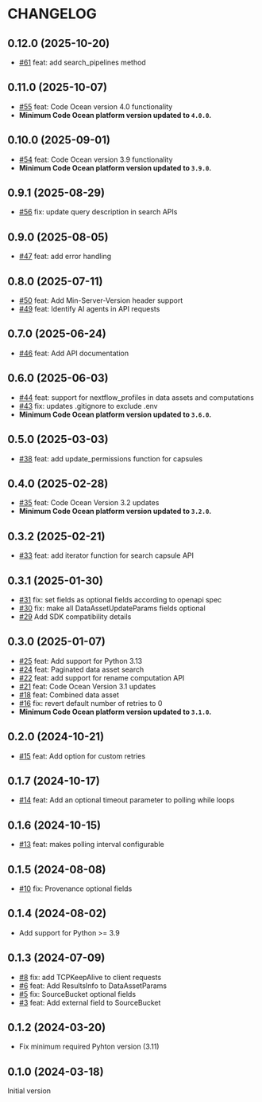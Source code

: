 CHANGELOG
=========

## 0.12.0 (2025-10-20)
- [#61](https://github.com/codeocean/codeocean-sdk-python/pull/61) feat: add search_pipelines method

## 0.11.0 (2025-10-07)
- [#55](https://github.com/codeocean/codeocean-sdk-python/pull/55) feat: Code Ocean version 4.0 functionality
- **Minimum Code Ocean platform version updated to `4.0.0`.** 

## 0.10.0 (2025-09-01)
- [#54](https://github.com/codeocean/codeocean-sdk-python/pull/54) feat: Code Ocean version 3.9 functionality
- **Minimum Code Ocean platform version updated to `3.9.0`.** 

## 0.9.1 (2025-08-29)
- [#56](https://github.com/codeocean/codeocean-sdk-python/pull/56) fix: update query description in search APIs

## 0.9.0 (2025-08-05)
- [#47](https://github.com/codeocean/codeocean-sdk-python/pull/47) feat: add error handling

## 0.8.0 (2025-07-11)
- [#50](https://github.com/codeocean/codeocean-sdk-python/pull/50) feat: Add Min-Server-Version header support
- [#49](https://github.com/codeocean/codeocean-sdk-python/pull/49) feat: Identify AI agents in API requests

## 0.7.0 (2025-06-24)
- [#46](https://github.com/codeocean/codeocean-sdk-python/pull/46) feat: Add API documentation

## 0.6.0 (2025-06-03)
- [#44](https://github.com/codeocean/codeocean-sdk-python/pull/44) feat: support for nextflow_profiles in data assets and computations
- [#43](https://github.com/codeocean/codeocean-sdk-python/pull/43) fix: updates .gitignore to exclude .env
- **Minimum Code Ocean platform version updated to `3.6.0`.** 

## 0.5.0 (2025-03-03)
- [#38](https://github.com/codeocean/codeocean-sdk-python/pull/38) feat: add update_permissions function for capsules 

## 0.4.0 (2025-02-28)
- [#35](https://github.com/codeocean/codeocean-sdk-python/pull/35) feat: Code Ocean Version 3.2 updates 
- **Minimum Code Ocean platform version updated to `3.2.0`.**  

## 0.3.2 (2025-02-21)
- [#33](https://github.com/codeocean/codeocean-sdk-python/pull/33) feat: add iterator function for search capsule API

## 0.3.1 (2025-01-30)
- [#31](https://github.com/codeocean/codeocean-sdk-python/pull/31) fix: set fields as optional fields according to openapi spec
- [#30](https://github.com/codeocean/codeocean-sdk-python/pull/30) fix: make all DataAssetUpdateParams fields optional
- [#29](https://github.com/codeocean/codeocean-sdk-python/pull/29) Add SDK compatibility details

## 0.3.0 (2025-01-07)

- [#25](https://github.com/codeocean/codeocean-sdk-python/pull/25) feat: Add support for Python 3.13
- [#24](https://github.com/codeocean/codeocean-sdk-python/pull/24) feat: Paginated data asset search
- [#22](https://github.com/codeocean/codeocean-sdk-python/pull/22) feat: add support for rename computation API
- [#21](https://github.com/codeocean/codeocean-sdk-python/pull/21) feat: Code Ocean Version 3.1 updates
- [#18](https://github.com/codeocean/codeocean-sdk-python/pull/18) feat: Combined data asset
- [#16](https://github.com/codeocean/codeocean-sdk-python/pull/16) fix: revert default number of retries to 0
- **Minimum Code Ocean platform version updated to `3.1.0`.**  

## 0.2.0 (2024-10-21)

- [#15](https://github.com/codeocean/codeocean-sdk-python/pull/15) feat: Add option for custom retries

## 0.1.7 (2024-10-17)

- [#14](https://github.com/codeocean/codeocean-sdk-python/pull/14) feat: Add an optional timeout parameter to polling while loops

## 0.1.6 (2024-10-15)

- [#13](https://github.com/codeocean/codeocean-sdk-python/pull/13) feat: makes polling interval configurable

## 0.1.5 (2024-08-08)

- [#10](https://github.com/codeocean/codeocean-sdk-python/pull/10) fix: Provenance optional fields

## 0.1.4 (2024-08-02)

- Add support for Python >= 3.9

## 0.1.3 (2024-07-09)

- [#8](https://github.com/codeocean/codeocean-sdk-python/pull/8) fix: add TCPKeepAlive to client requests
- [#6](https://github.com/codeocean/codeocean-sdk-python/pull/6) feat: Add ResultsInfo to DataAssetParams
- [#5](https://github.com/codeocean/codeocean-sdk-python/pull/5) fix: SourceBucket optional fields
- [#3](https://github.com/codeocean/codeocean-sdk-python/pull/3) feat: Add external field to SourceBucket

## 0.1.2 (2024-03-20)

- Fix minimum required Pyhton version (3.11)

## 0.1.0 (2024-03-18)

Initial version
